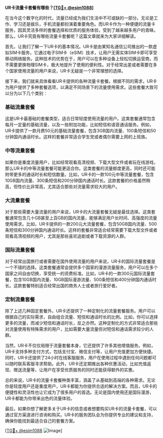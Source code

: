 **UR卡流量卡套餐有哪些？[[TG💪+ @esim1088](https://t.me/s/esim1088)]**

在当今这个数字化的时代，流量已经成为我们生活中不可或缺的一部分。无论是工作、学习还是娱乐，手机流量都扮演着重要角色。而UR卡作为一种便捷的流量卡服务，因其灵活多样的套餐选择和优质的服务体验，受到了越来越多用户的青睐。那么，UR卡究竟有哪些流量卡套餐呢？这篇文章就来为大家详细解读。

首先，让我们了解一下UR卡的基本情况。UR卡是由某知名通信公司推出的一款虚拟SIM卡服务，它通过电子SIM卡（eSIM）技术，让用户无需实体SIM卡即可享受移动网络服务。这种技术的优势在于，用户可以在多种设备上轻松切换运营商，而不需要更换物理SIM卡，极大地提升了使用的便利性。对于经常出差或者需要在多个国家使用流量的用户来说，UR卡无疑是一个非常理想的选择。

接下来，我们就来具体看看UR卡提供的各种流量卡套餐。根据不同的需求，UR卡为用户提供了多种套餐选项，以满足不同场景下的流量使用需求。这些套餐大致可以分为以下几个类别：

### **基础流量套餐**
这是UR卡最基础的套餐类型，适合日常轻度使用流量的用户。这类套餐通常包含每月一定量的基础流量，以及一些附加功能，比如短信和语音通话服务。例如，UR卡提供了一款月费50元的基础流量套餐，包含3GB国内流量、100条短信和50分钟国内通话时长。这样的套餐非常适合学生党或者偶尔需要上网的上班族。

### **中等流量套餐**
如果你是重度流量用户，比如经常观看高清视频、下载大型文件或者玩在线游戏，那么UR卡的中等流量套餐可能更适合你。这类套餐的流量额度更高，同时还可能附带更多的通话时长和短信数量。比如，UR卡的一款100元中等流量套餐，包含10GB国内流量、300条短信和200分钟国内通话时长。这款套餐的价格虽然稍高，但性价比非常高，尤其适合那些对流量需求较大的用户。

### **大流量套餐**
对于那些需要大量流量的用户来说，UR卡的大流量套餐无疑是最佳选择。这类套餐通常包含几十GB甚至上百GB的国内流量，能够满足用户长时间、高强度的流量使用需求。比如，UR卡提供的一款200元大流量套餐，包含50GB国内流量、500条短信和300分钟国内通话时长。这样的套餐非常适合经常需要下载大型文件或者观看高清视频的用户，尤其是那些喜欢追剧或者下载资源的人群。

### **国际流量套餐**
对于经常出国旅行或者需要在国外使用流量的用户来说，UR卡的国际流量套餐是一个不错的选择。这类套餐通常会提供多个国家的漫游流量服务，用户可以在多个国家之间自由切换，享受统一的资费标准。比如，UR卡的一款300元国际流量套餐，包含10GB国内流量、10GB国际漫游流量、500条短信和400分钟国内通话时长。这款套餐特别适合经常出国的商务人士或者旅行爱好者。

### **定制流量套餐**
除了上述几种固定套餐外，UR卡还提供了一种定制化的流量套餐服务。用户可以根据自己的实际需求，自由组合流量、短信和通话时长的比例。比如，你可以选择更多的流量，而减少短信和通话时长，反之亦然。这种定制化的方式非常适合那些对流量使用有特殊需求的用户，比如需要大量流量但对短信和通话需求较少的人群。

当然，UR卡不仅仅局限于流量套餐本身，它还提供了许多其他增值服务。例如，UR卡支持多种支付方式，包括支付宝、微信支付等，让用户充值更加方便快捷。同时，UR卡还提供了24小时在线客服服务，用户在使用过程中遇到任何问题都可以随时联系客服寻求帮助。此外，UR卡还定期推出各种优惠活动，比如充值返现、赠送流量等，让用户在享受优质服务的同时还能获得额外的实惠。

总的来说，UR卡的流量卡套餐种类丰富，涵盖了从基础到高端的各种需求。无论你是轻度用户还是重度用户，UR卡都能为你提供合适的解决方案。而且，UR卡的便捷性和灵活性也让它成为了很多用户的首选。无论是国内使用还是国际漫游，UR卡都能为你带来出色的流量体验。

最后，如果你想了解更多关于UR卡的信息或者想要购买UR卡的流量卡套餐，可以通过官方渠道进行咨询和购买。UR卡的服务团队会为你提供专业的建议和支持，确保你能找到最适合自己的套餐方案。

[[TG💪+ @esim1088](https://t.me/s/esim1088) ![Image](https://i.postimg.cc/4NQfJmqS/Snipaste-2025-05-13-00-14-12.png)]